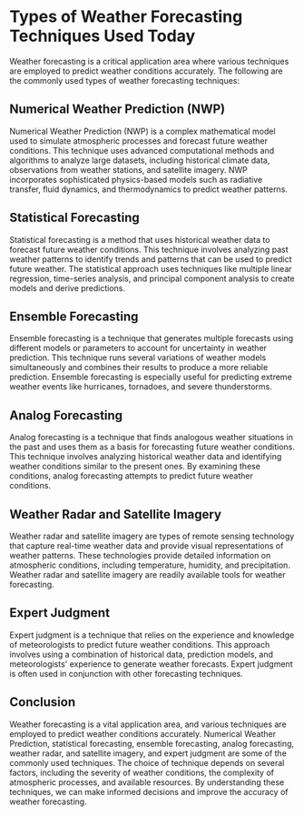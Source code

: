 Types of Weather Forecasting Techniques Used Today
==================================================

Weather forecasting is a critical application area where various techniques are employed to predict weather conditions accurately. The following are the commonly used types of weather forecasting techniques:

Numerical Weather Prediction (NWP)
----------------------------------

Numerical Weather Prediction (NWP) is a complex mathematical model used to simulate atmospheric processes and forecast future weather conditions. This technique uses advanced computational methods and algorithms to analyze large datasets, including historical climate data, observations from weather stations, and satellite imagery. NWP incorporates sophisticated physics-based models such as radiative transfer, fluid dynamics, and thermodynamics to predict weather patterns.

Statistical Forecasting
-----------------------

Statistical forecasting is a method that uses historical weather data to forecast future weather conditions. This technique involves analyzing past weather patterns to identify trends and patterns that can be used to predict future weather. The statistical approach uses techniques like multiple linear regression, time-series analysis, and principal component analysis to create models and derive predictions.

Ensemble Forecasting
--------------------

Ensemble forecasting is a technique that generates multiple forecasts using different models or parameters to account for uncertainty in weather prediction. This technique runs several variations of weather models simultaneously and combines their results to produce a more reliable prediction. Ensemble forecasting is especially useful for predicting extreme weather events like hurricanes, tornadoes, and severe thunderstorms.

Analog Forecasting
------------------

Analog forecasting is a technique that finds analogous weather situations in the past and uses them as a basis for forecasting future weather conditions. This technique involves analyzing historical weather data and identifying weather conditions similar to the present ones. By examining these conditions, analog forecasting attempts to predict future weather conditions.

Weather Radar and Satellite Imagery
-----------------------------------

Weather radar and satellite imagery are types of remote sensing technology that capture real-time weather data and provide visual representations of weather patterns. These technologies provide detailed information on atmospheric conditions, including temperature, humidity, and precipitation. Weather radar and satellite imagery are readily available tools for weather forecasting.

Expert Judgment
---------------

Expert judgment is a technique that relies on the experience and knowledge of meteorologists to predict future weather conditions. This approach involves using a combination of historical data, prediction models, and meteorologists' experience to generate weather forecasts. Expert judgment is often used in conjunction with other forecasting techniques.

Conclusion
----------

Weather forecasting is a vital application area, and various techniques are employed to predict weather conditions accurately. Numerical Weather Prediction, statistical forecasting, ensemble forecasting, analog forecasting, weather radar, and satellite imagery, and expert judgment are some of the commonly used techniques. The choice of technique depends on several factors, including the severity of weather conditions, the complexity of atmospheric processes, and available resources. By understanding these techniques, we can make informed decisions and improve the accuracy of weather forecasting.
